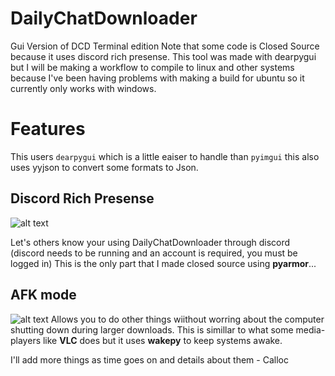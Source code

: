 # DailyChatDownloader
Gui Version of DCD Terminal edition Note that some code is Closed Source because it uses discord rich presense.
This tool was made with dearpygui but I will be making a workflow to compile to linux and other systems because I've been having problems with making a build for ubuntu so it currently only works with windows. 

# Features
This users `dearpygui` which is a little eaiser to handle than `pyimgui` this also uses yyjson to convert some formats to Json.


## Discord Rich Presense
![alt text](https://media.discordapp.net/attachments/1127307260029309018/1130991948463865856/image.png)

Let's others know your using DailyChatDownloader through discord (discord needs to be running and an account is required, you must be logged in) This is the only part that I made closed source using __pyarmor__...


## AFK mode
![alt text](https://media.discordapp.net/attachments/1126989239041675355/1128835077468606615/image.png)
Allows you to do other things wiithout worring about the computer shutting down during larger downloads. This is simillar to what some media-players like __VLC__ does but it uses __wakepy__ to keep systems awake.

I'll add more things as time goes on and details about them - Calloc
